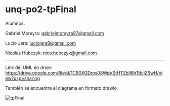 # unq-po2-tpFinal

Alumnos:

Gabriel Moreyra:   gabrielmoreyra97@gmail.com 

Lucio Jara:	luciojara8@gmail.com  

Nicolas Hubczyk:	nico.hubczyk@gmail.com  

----------------------------------------------------------------------------------------------------------

Link del UML en drive: https://drive.google.com/file/d/1CB0XQDros08WpVStHTZbII6hTdcjZ6wH/view?usp=sharing

También se encuentra el diagrama en formato drawio

![tpFinal](https://user-images.githubusercontent.com/49459705/200213997-0fc4cd52-ebc4-4290-a471-35d0f3144363.jpg)
